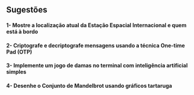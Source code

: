 ## Sugestões

#### 1- Mostre a localização atual da Estação Espacial Internacional e quem está à bordo
#### 2- Criptografe e decriptografe mensagens usando a técnica One-time Pad (OTP)
#### 3- Implemente um jogo de damas no terminal com inteligência artificial simples
#### 4- Desenhe o Conjunto de Mandelbrot usando gráficos tartaruga
